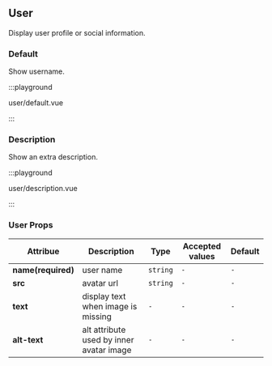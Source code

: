 ## User

Display user profile or social information.

### Default

Show username.

:::playground

user/default.vue

:::

### Description

Show an extra description.

:::playground

user/description.vue

:::

### User Props

| Attribue           | Description                              | Type     | Accepted values | Default |
| ------------------ | ---------------------------------------- | -------- | --------------- | ------- |
| **name(required)** | user name                                | `string` | `-`             | `-`     |
| **src**            | avatar url                               | `string` | `-`             | `-`     |
| **text**           | display text when image is missing       | `-`      | `-`             | `-`     |
| **alt-text**       | alt attribute used by inner avatar image | `-`      | `-`             | `-`     |
